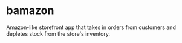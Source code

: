 # bamazon
Amazon-like storefront app that takes in orders from customers and depletes stock from the store's inventory. 
